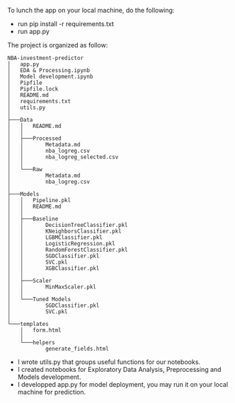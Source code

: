 To lunch the app on your local machine, do the following:
- run pip install -r requirements.txt
- run app.py

The project is organized as follow:
```
NBA-investment-predictor
│   app.py
│   EDA & Processing.ipynb
│   Model development.ipynb
│   Pipfile
│   Pipfile.lock
│   README.md
│   requirements.txt
│   utils.py
│
├───Data
│   │   README.md
│   │
│   ├───Processed
│   │       Metadata.md
│   │       nba_logreg.csv
│   │       nba_logreg_selected.csv
│   │
│   └───Raw
│           Metadata.md
│           nba_logreg.csv
│
├───Models
│   │   Pipeline.pkl
│   │   README.md
│   │
│   ├───Baseline
│   │       DecisionTreeClassifier.pkl
│   │       KNeighborsClassifier.pkl
│   │       LGBMClassifier.pkl
│   │       LogisticRegression.pkl
│   │       RandomForestClassifier.pkl
│   │       SGDClassifier.pkl
│   │       SVC.pkl
│   │       XGBClassifier.pkl
│   │
│   ├───Scaler
│   │       MinMaxScaler.pkl
│   │
│   └───Tuned Models
│           SGDClassifier.pkl
│           SVC.pkl
│
└───templates
    │   form.html
    │
    └───helpers
            generate_fields.html
```
- I wrote utils.py that groups useful functions for our notebooks.
- I created notebooks for Exploratory Data Analysis, Preprocessing and Models development.
- I developped app.py for model deployment, you may run it on your local machine for prediction.

